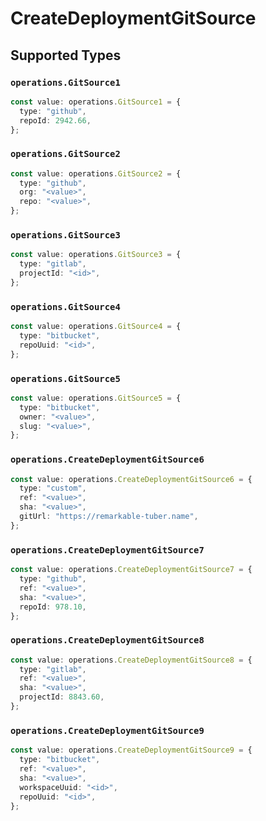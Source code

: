 # CreateDeploymentGitSource


## Supported Types

### `operations.GitSource1`

```typescript
const value: operations.GitSource1 = {
  type: "github",
  repoId: 2942.66,
};
```

### `operations.GitSource2`

```typescript
const value: operations.GitSource2 = {
  type: "github",
  org: "<value>",
  repo: "<value>",
};
```

### `operations.GitSource3`

```typescript
const value: operations.GitSource3 = {
  type: "gitlab",
  projectId: "<id>",
};
```

### `operations.GitSource4`

```typescript
const value: operations.GitSource4 = {
  type: "bitbucket",
  repoUuid: "<id>",
};
```

### `operations.GitSource5`

```typescript
const value: operations.GitSource5 = {
  type: "bitbucket",
  owner: "<value>",
  slug: "<value>",
};
```

### `operations.CreateDeploymentGitSource6`

```typescript
const value: operations.CreateDeploymentGitSource6 = {
  type: "custom",
  ref: "<value>",
  sha: "<value>",
  gitUrl: "https://remarkable-tuber.name",
};
```

### `operations.CreateDeploymentGitSource7`

```typescript
const value: operations.CreateDeploymentGitSource7 = {
  type: "github",
  ref: "<value>",
  sha: "<value>",
  repoId: 978.10,
};
```

### `operations.CreateDeploymentGitSource8`

```typescript
const value: operations.CreateDeploymentGitSource8 = {
  type: "gitlab",
  ref: "<value>",
  sha: "<value>",
  projectId: 8843.60,
};
```

### `operations.CreateDeploymentGitSource9`

```typescript
const value: operations.CreateDeploymentGitSource9 = {
  type: "bitbucket",
  ref: "<value>",
  sha: "<value>",
  workspaceUuid: "<id>",
  repoUuid: "<id>",
};
```

